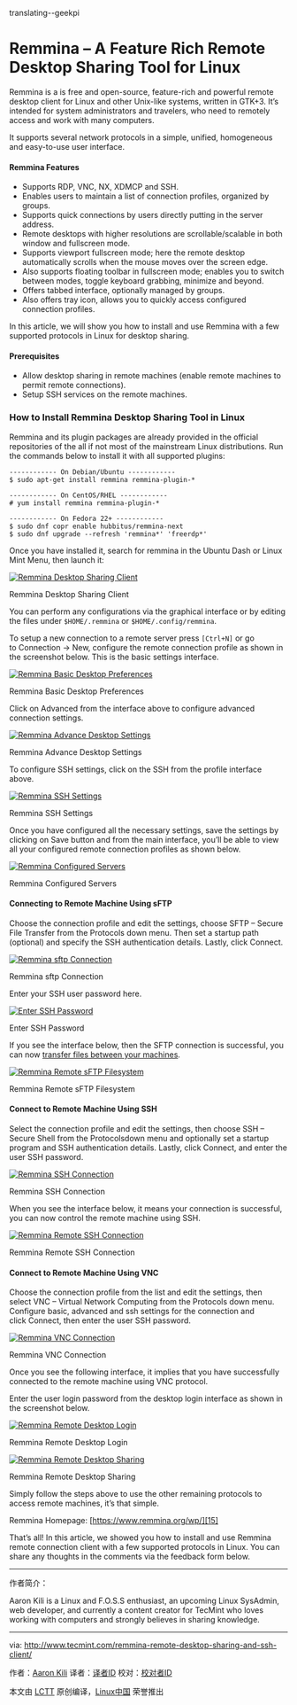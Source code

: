 translating--geekpi

Remmina – A Feature Rich Remote Desktop Sharing Tool for Linux
============================================================



Remmina is a is free and open-source, feature-rich and powerful remote desktop client for Linux and other Unix-like systems, written in GTK+3\. It’s intended for system administrators and travelers, who need to remotely access and work with many computers.

It supports several network protocols in a simple, unified, homogeneous and easy-to-use user interface.

#### Remmina Features

*   Supports RDP, VNC, NX, XDMCP and SSH.
*   Enables users to maintain a list of connection profiles, organized by groups.
*   Supports quick connections by users directly putting in the server address.
*   Remote desktops with higher resolutions are scrollable/scalable in both window and fullscreen mode.
*   Supports viewport fullscreen mode; here the remote desktop automatically scrolls when the mouse moves over the screen edge.
*   Also supports floating toolbar in fullscreen mode; enables you to switch between modes, toggle keyboard grabbing, minimize and beyond.
*   Offers tabbed interface, optionally managed by groups.
*   Also offers tray icon, allows you to quickly access configured connection profiles.

In this article, we will show you how to install and use Remmina with a few supported protocols in Linux for desktop sharing.

#### Prerequisites

*   Allow desktop sharing in remote machines (enable remote machines to permit remote connections).
*   Setup SSH services on the remote machines.

### How to Install Remmina Desktop Sharing Tool in Linux

Remmina and its plugin packages are already provided in the official repositories of the all if not most of the mainstream Linux distributions. Run the commands below to install it with all supported plugins:

```
------------ On Debian/Ubuntu ------------ 
$ sudo apt-get install remmina remmina-plugin-*
```

```
------------ On CentOS/RHEL ------------ 
# yum install remmina remmina-plugin-*
```

```
------------ On Fedora 22+ ------------ 
$ sudo dnf copr enable hubbitus/remmina-next
$ sudo dnf upgrade --refresh 'remmina*' 'freerdp*'
```

Once you have installed it, search for remmina in the Ubuntu Dash or Linux Mint Menu, then launch it:

[
 ![Remmina Desktop Sharing Client](http://www.tecmint.com/wp-content/uploads/2017/03/Remmina-Desktop-Sharing-Client.png) 
][1]

Remmina Desktop Sharing Client

You can perform any configurations via the graphical interface or by editing the files under `$HOME/.remmina` or `$HOME/.config/remmina`.

To setup a new connection to a remote server press `[Ctrl+N]` or go to Connection -> New, configure the remote connection profile as shown in the screenshot below. This is the basic settings interface.

[
 ![Remmina Basic Desktop Preferences](http://www.tecmint.com/wp-content/uploads/2017/03/Remmina-Basic-Desktop-Preferences.png) 
][2]

Remmina Basic Desktop Preferences

Click on Advanced from the interface above to configure advanced connection settings.

[
 ![Remmina Advance Desktop Settings](http://www.tecmint.com/wp-content/uploads/2017/03/Remmina-Advance-Desktop-Settings.png) 
][3]

Remmina Advance Desktop Settings

To configure SSH settings, click on the SSH from the profile interface above.

[
 ![Remmina SSH Settings](http://www.tecmint.com/wp-content/uploads/2017/03/ssh-remote-desktop-preferences.png) 
][4]

Remmina SSH Settings

Once you have configured all the necessary settings, save the settings by clicking on Save button and from the main interface, you’ll be able to view all your configured remote connection profiles as shown below.

[
 ![Remmina Configured Servers](http://www.tecmint.com/wp-content/uploads/2017/03/Remmina-Configured-Servers.png) 
][5]

Remmina Configured Servers

#### Connecting to Remote Machine Using sFTP

Choose the connection profile and edit the settings, choose SFTP – Secure File Transfer from the Protocols down menu. Then set a startup path (optional) and specify the SSH authentication details. Lastly, click Connect.

[
 ![Remmina sftp Connection](http://www.tecmint.com/wp-content/uploads/2017/03/Remmina-sftp-connection.png) 
][6]

Remmina sftp Connection

Enter your SSH user password here.

[
 ![Enter SSH Password](http://www.tecmint.com/wp-content/uploads/2017/03/enter-userpasswd.png) 
][7]

Enter SSH Password

If you see the interface below, then the SFTP connection is successful, you can now [transfer files between your machines][8].

[
 ![Remmina Remote sFTP Filesystem](http://www.tecmint.com/wp-content/uploads/2017/03/Remmina-Remote-sFTP-Filesystem.png) 
][9]

Remmina Remote sFTP Filesystem

#### Connect to Remote Machine Using SSH

Select the connection profile and edit the settings, then choose SSH – Secure Shell from the Protocolsdown menu and optionally set a startup program and SSH authentication details. Lastly, click Connect, and enter the user SSH password.

[
 ![Remmina SSH Connection](http://www.tecmint.com/wp-content/uploads/2017/03/Remmina-SSH-Connection.png) 
][10]

Remmina SSH Connection

When you see the interface below, it means your connection is successful, you can now control the remote machine using SSH.

[
 ![Remmina Remote SSH Connection](http://www.tecmint.com/wp-content/uploads/2017/03/Remmina-Remote-SSH-Connection.png) 
][11]

Remmina Remote SSH Connection

#### Connect to Remote Machine Using VNC

Choose the connection profile from the list and edit the settings, then select VNC – Virtual Network Computing from the Protocols down menu. Configure basic, advanced and ssh settings for the connection and click Connect, then enter the user SSH password.

[
 ![Remmina VNC Connection](http://www.tecmint.com/wp-content/uploads/2017/03/Remmina-VNC-Connection.png) 
][12]

Remmina VNC Connection

Once you see the following interface, it implies that you have successfully connected to the remote machine using VNC protocol.

Enter the user login password from the desktop login interface as shown in the screenshot below.

[
 ![Remmina Remote Desktop Login](http://www.tecmint.com/wp-content/uploads/2017/03/Remmina-Remote-Desktop-Login.png) 
][13]

Remmina Remote Desktop Login

[
 ![Remmina Remote Desktop Sharing](http://www.tecmint.com/wp-content/uploads/2017/03/Remmina-Remote-Desktop-Sharing.png) 
][14]

Remmina Remote Desktop Sharing

Simply follow the steps above to use the other remaining protocols to access remote machines, it’s that simple.

Remmina Homepage: [https://www.remmina.org/wp/][15]

That’s all! In this article, we showed you how to install and use Remmina remote connection client with a few supported protocols in Linux. You can share any thoughts in the comments via the feedback form below.

--------------------------------------------------------------------------------
作者简介：

Aaron Kili is a Linux and F.O.S.S enthusiast, an upcoming Linux SysAdmin, web developer, and currently a content creator for TecMint who loves working with computers and strongly believes in sharing knowledge.

--------------------------------------------------------------------------------

via: http://www.tecmint.com/remmina-remote-desktop-sharing-and-ssh-client/

作者：[Aaron Kili][a]
译者：[译者ID](https://github.com/译者ID)
校对：[校对者ID](https://github.com/校对者ID)

本文由 [LCTT](https://github.com/LCTT/TranslateProject) 原创编译，[Linux中国](https://linux.cn/) 荣誉推出

[a]:http://www.tecmint.com/author/aaronkili/
[1]:http://www.tecmint.com/wp-content/uploads/2017/03/Remmina-Desktop-Sharing-Client.png
[2]:http://www.tecmint.com/wp-content/uploads/2017/03/Remmina-Basic-Desktop-Preferences.png
[3]:http://www.tecmint.com/wp-content/uploads/2017/03/Remmina-Advance-Desktop-Settings.png
[4]:http://www.tecmint.com/wp-content/uploads/2017/03/ssh-remote-desktop-preferences.png
[5]:http://www.tecmint.com/wp-content/uploads/2017/03/Remmina-Configured-Servers.png
[6]:http://www.tecmint.com/wp-content/uploads/2017/03/Remmina-sftp-connection.png
[7]:http://www.tecmint.com/wp-content/uploads/2017/03/enter-userpasswd.png
[8]:http://www.tecmint.com/sftp-upload-download-directory-in-linux/
[9]:http://www.tecmint.com/wp-content/uploads/2017/03/Remmina-Remote-sFTP-Filesystem.png
[10]:http://www.tecmint.com/wp-content/uploads/2017/03/Remmina-SSH-Connection.png
[11]:http://www.tecmint.com/wp-content/uploads/2017/03/Remmina-Remote-SSH-Connection.png
[12]:http://www.tecmint.com/wp-content/uploads/2017/03/Remmina-VNC-Connection.png
[13]:http://www.tecmint.com/wp-content/uploads/2017/03/Remmina-Remote-Desktop-Login.png
[14]:http://www.tecmint.com/wp-content/uploads/2017/03/Remmina-Remote-Desktop-Sharing.png
[15]:https://www.remmina.org/wp/
[16]:http://www.tecmint.com/author/aaronkili/
[17]:http://www.tecmint.com/10-useful-free-linux-ebooks-for-newbies-and-administrators/
[18]:http://www.tecmint.com/free-linux-shell-scripting-books/
